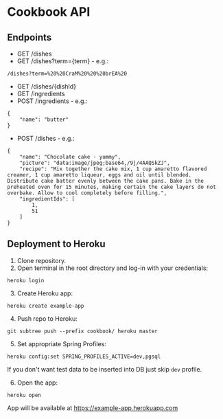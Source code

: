 # Cookbook API

## Endpoints
- GET /dishes
- GET /dishes?term={term} - e.g.:
```
/dishes?term=%20%20CraM%20%20%20brEA%20
```
- GET /dishes/{dishId}
- GET /ingredients
- POST /ingredients - e.g.:
```
{
    "name": "butter"
}
```
- POST /dishes - e.g.:
```
{
    "name": "Chocolate cake - yummy",
    "picture": "data:image/jpeg;base64,/9j/4AAQSkZJ",
    "recipe": "Mix together the cake mix, 1 cup amaretto flavored creamer, 1 cup amaretto liqueur, eggs and oil until blended. Distribute cake batter evenly between the cake pans. Bake in the preheated oven for 15 minutes, making certain the cake layers do not overbake. Allow to cool completely before filling.",
    "ingredientIds": [
        1,
        51
    ]
}
```

## Deployment to Heroku
1. Clone repository.
2. Open terminal in the root directory and log-in with your credentials:
```
heroku login
```
3. Create Heroku app:
```
heroku create example-app
```
4. Push repo to Heroku:
```
git subtree push --prefix cookbook/ heroku master
```
5. Set appropriate Spring Profiles:
```
heroku config:set SPRING_PROFILES_ACTIVE=dev,pgsql
```
If you don't want test data to be inserted into DB just skip `dev` profile.

6. Open the app:
```
heroku open
```
App will be available at https://example-app.herokuapp.com
